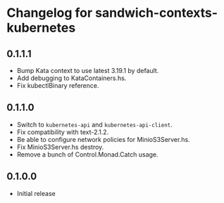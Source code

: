 # Changelog for sandwich-contexts-kubernetes

## 0.1.1.1

* Bump Kata context to use latest 3.19.1 by default.
* Add debugging to KataContainers.hs.
* Fix kubectlBinary reference.

## 0.1.1.0

* Switch to `kubernetes-api` and `kubernetes-api-client`.
* Fix compatibility with text-2.1.2.
* Be able to configure network policies for MinioS3Server.hs.
* Fix MinioS3Server.hs destroy.
* Remove a bunch of Control.Monad.Catch usage.

## 0.1.0.0

* Initial release
